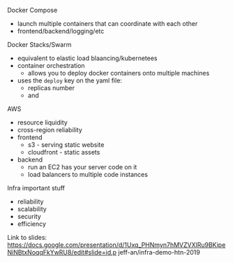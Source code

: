 Docker Compose

- launch multiple containers that can coordinate with each other
- frontend/backend/logging/etc

Docker Stacks/Swarm

- equivalent to elastic load blaancing/kubernetees
- container orchestration
  - allows you to deploy docker containers onto multiple machines
- uses the `deploy` key on the yaml file:
  - replicas number
  - and

AWS

- resource liquidity
- cross-region reliability
- frontend
  - s3 - serving static website
  - cloudfront - static assets
- backend
  - run an EC2 has your server code on it
  - load balancers to multiple code instances

Infra important stuff

- reliability
- scalability
- security
- efficiency

Link to slides: https://docs.google.com/presentation/d/1Uxq_PHNmyn7hMVZVXlRu9BKipeNiNBtxNoqqFkYwRU8/edit#slide=id.p
jeff-an/infra-demo-htn-2019
